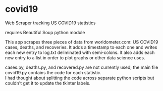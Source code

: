 # covid19
Web Scraper tracking US COVID19 statistics

requires Beautiful Soup python module

This app scrapes three pieces of data from worldometer.com:  US COVID19 cases, deaths, and recoveries.  It adds a timestamp
to each one and writes each new entry to log.txt deliminated with semi-colons.  It also adds each new entry to a list in 
order to plot graphs or other data science uses.

cases.py, deaths.py, and recovered.py are not currently used; the main file covid19.py contains the code for each statistic.  
I had thought about splitting the code across separate python scripts but couldn't get it to update the tkinter labels.
